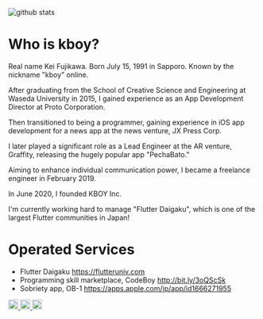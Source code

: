 ![github stats](https://github-readme-stats.vercel.app/api?username=kboy-silvergym&show_icons=true&theme=vue&count_private=true)

# Who is kboy?
Real name Kei Fujikawa. Born July 15, 1991 in Sapporo. Known by the nickname "kboy" online. 

After graduating from the School of Creative Science and Engineering at Waseda University in 2015, I gained experience as an App Development Director at Proto Corporation.

Then transitioned to being a programmer, gaining experience in iOS app development for a news app at the news venture, JX Press Corp. 

I later played a significant role as a Lead Engineer at the AR venture, Graffity, releasing the hugely popular app "PechaBato." 

Aiming to enhance individual communication power, I became a freelance engineer in February 2019.

In June 2020, I founded KBOY Inc.

I'm currently working hard to manage "Flutter Daigaku", which is one of the largest Flutter communities in Japan!

# Operated Services
- Flutter Daigaku https://flutteruniv.com
- Programming skill marketplace, CodeBoy http://bit.ly/3oQScSk
- Sobriety app, OB-1 https://apps.apple.com/jp/app/id1666271955

<p align="left"> 
  </a>
     <a href="https://www.youtube.com/channel/UCevPBAKPBSgJIHU-vSeltlw">
    <img height="20" src="https://img.shields.io/youtube/channel/subscribers/UCevPBAKPBSgJIHU-vSeltlw?style=flat" />
  </a>
  <a href="http://twitter.com/kboy_silvergym">
    <img height="20" src="https://img.shields.io/twitter/follow/kboy_silvergym?label=Twitter&logo=twitter&style=flat" />
  </a>
  <a href="http://qiita.com/kboy">
    <img height="20" src="https://qiita-badge.apiapi.app/s/kboy/contributions.svg" />   
</p>
